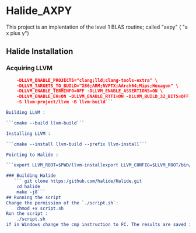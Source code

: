 # Halide_AXPY
This project is an implentation of the level 1 BLAS routine; called "axpy" ( "a x plus y")

## Halide Installation
### Acquiring LLVM

```cmake -DCMAKE_BUILD_TYPE=Release \        
    -DLLVM_ENABLE_PROJECTS="clang;lld;clang-tools-extra" \        
    -DLLVM_TARGETS_TO_BUILD="X86;ARM;NVPTX;AArch64;Mips;Hexagon" \        
    -DLLVM_ENABLE_TERMINFO=OFF -DLLVM_ENABLE_ASSERTIONS=ON \        
    -DLLVM_ENABLE_EH=ON -DLLVM_ENABLE_RTTI=ON -DLLVM_BUILD_32_BITS=OFF \        
    -S llvm-project/llvm -B llvm-build```

Building LLVM : 

```cmake --build llvm-build```

Installing LLVM :

```cmake --install llvm-build --prefix llvm-install```

Pointing to Halide :

```export LLVM_ROOT=$PWD/llvm-installexport LLVM_CONFIG=$LLVM_ROOT/bin/llvm-config```

### Building Halide
   ``` git clone https:/github.com/halide/Halide.git    
    cd halide    
    make -j8```
## Running the script 
Change the permission of the `./script.sh`:
    chmod +x script.sh
Run the script :
    ./script.sh
if in Windows change the cmp instruction to FC. The results are saved in the files `results_H.txt` and `results_C.txt`.The cmp instruction compare between the two files and return void if the two files are identical. 
